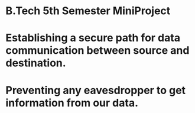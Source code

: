 # B.Tech 5th Semester MiniProject
# Establishing a secure path for data communication between source and destination.
# Preventing any eavesdropper to get information from our data.
